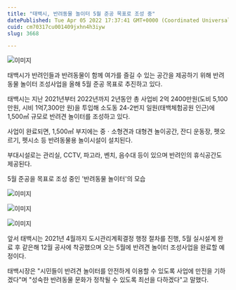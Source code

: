 ```yaml
---
title: "태백시, 반려동물 놀이터 5월 준공 목표로 조성 중"
datePublished: Tue Apr 05 2022 17:37:41 GMT+0000 (Coordinated Universal Time)
cuid: cm70317cu001409jxhn4h3iyw
slug: 3668

---
```



![이미지](https://cdn.hashnode.com/res/hashnode/image/upload/v1739254169550/f5db72b4-45d9-4f92-9a25-5dc986da1785.jpeg)

태백시가 반려인들과 반려동물이 함께 여가를 즐길 수 있는 공간을 제공하기 위해 반려동물 놀이터 조성사업을 올해 5월 준공 목표로 추진하고 있다.

태백시는 지난 2021년부터 2022년까지 2년동안 총 사업비 2억 2400만원(도비 5,100만원, 시비 1억7,300만 원)을 투입해 소도동 24-2번지 일원(태백체험공원 인근)에 1,500㎡ 규모로 반려견 놀이터를 조성하고 있다.

사업이 완료되면, 1,500㎡ 부지에는 중ㆍ소형견과 대형견 놀이공간, 잔디 운동장, 펫오르기, 펫시소 등 반려동물용 놀이시설이 설치된다.

부대시설로는 관리실, CCTV, 파고라, 벤치, 음수대 등이 있으며 반려인의 휴식공간도 제공된다.

5월 준공을 목표로 조성 중인 '반려동물 놀이터'의 모습

![이미지](https://cdn.hashnode.com/res/hashnode/image/upload/v1739254172569/f6257fe5-0589-4a90-aeae-6cb0a9c0ceae.jpeg)

![이미지](https://cdn.hashnode.com/res/hashnode/image/upload/v1739254176038/625d42e3-e913-4286-bed4-a8ac9ef616ea.jpeg)

![이미지](https://cdn.hashnode.com/res/hashnode/image/upload/v1739254179401/191a58dd-c9ce-48fb-898d-0a2f326bc9ab.jpeg)

앞서 태백시는 2021년 4월까지 도시관리계획결정 행정 절차를 진행, 5월 실시설계 완료 후 같은해 12월 공사에 착공했으며 오는 5월에 반려견 놀이터 조성사업을 완료할 예정이다.

태백시장은 "시민들이 반려견 놀이터를 안전하게 이용할 수 있도록 사업에 만전을 기하겠다"며 "성숙한 반려동물 문화가 정착될 수 있도록 최선을 다하겠다"고 말했다.